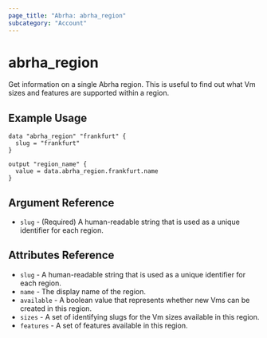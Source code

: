 ```yaml
---
page_title: "Abrha: abrha_region"
subcategory: "Account"
---
```


# abrha_region

Get information on a single Abrha region. This is useful to find out 
what Vm sizes and features are supported within a region.

## Example Usage

```hcl
data "abrha_region" "frankfurt" {
  slug = "frankfurt"
}

output "region_name" {
  value = data.abrha_region.frankfurt.name
}
```

## Argument Reference

* `slug` - (Required) A human-readable string that is used as a unique identifier for each region.

## Attributes Reference

* `slug` - A human-readable string that is used as a unique identifier for each region.
* `name` - The display name of the region.
* `available` -	A boolean value that represents whether new Vms can be created in this region.
* `sizes` - A set of identifying slugs for the Vm sizes available in this region.
* `features` - A set of features available in this region.
